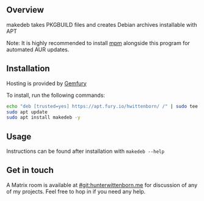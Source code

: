 ## Overview ##
makedeb takes PKGBUILD files and creates Debian archives installable with APT

Note: It is highly recommended to install [mpm](https://github.com/hwittenborn/mpm) alongside this program for automated AUR updates.

## Installation ##
Hosting is provided by [Gemfury](https://gemfury.com/)

To install, run the following commands:
```sh
echo "deb [trusted=yes] https://apt.fury.io/hwittenborn/ /" | sudo tee /etc/apt/sources.list.d/hwittenborn.list
sudo apt update
sudo apt install makedeb -y
```

## Usage ##
Instructions can be found after installation with `makedeb --help`

## Get in touch ##
A Matrix room is available at [#git:hunterwittenborn.me](https://matrix.to/#/#git:hunterwittenborn.me) for discussion of any of my projects. Feel free to hop in if you need any help.
